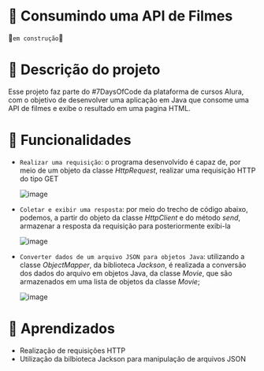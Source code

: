 # 🎥 Consumindo uma API de Filmes
🚧`em construção`🚧

# 📝 Descrição do projeto
Esse projeto faz parte do #7DaysOfCode da plataforma de cursos Alura, com o objetivo de desenvolver uma aplicação em Java que consome uma API de filmes e exibe o resultado em uma pagina HTML.

# 🔨 Funcionalidades
- `Realizar uma requisição`: o programa desenvolvido é capaz de, por meio de um objeto da classe _HttpRequest_, realizar uma requisição HTTP do tipo GET
  
  ![image](https://github.com/Maria-Faria/API-Filmes/assets/114308727/61a83eee-360f-408d-8674-a4bb0a9d404a)

- `Coletar e exibir uma resposta`: por meio do trecho de código abaixo, podemos, a partir do objeto da classe _HttpClient_ e do método _send_, armazenar a resposta da requisição para posteriormente exibi-la

  ![image](https://github.com/Maria-Faria/API-Filmes/assets/114308727/affe8ef6-598b-4316-9f71-4fa520c19be2)

- `Converter dados de um arquivo JSON para objetos Java`: utilizando a classe _ObjectMapper_, da biblioteca _Jackson_, é realizada a conversão dos dados do arquivo em objetos Java, da classe _Movie_, que são armazenados em uma lista de objetos da classe _Movie_;

  ![image](https://github.com/Maria-Faria/API-Filmes/assets/114308727/4decbe4d-1e3b-45c1-b845-4d61de0e0277)

# 📖 Aprendizados
- Realização de requisições HTTP
- Utilização da bilbioteca Jackson para manipulação de arquivos JSON
